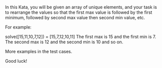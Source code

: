 In this Kata, you will be given an array of unique elements, and your task is to rearrange the values so that the first max value is followed by the first minimum, followed by second max value then second min value, etc.

For example:

solve([15,11,10,7,12]) = [15,7,12,10,11]
The first max is 15 and the first min is 7. The second max is 12 and the second min is 10 and so on.

More examples in the test cases.

Good luck!